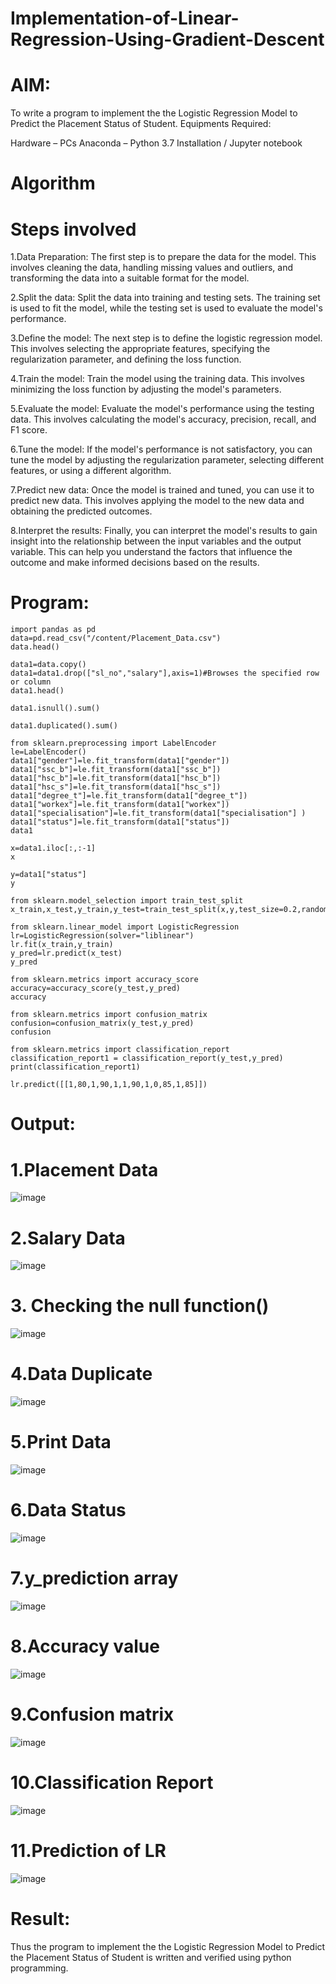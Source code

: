 # Implementation-of-Linear-Regression-Using-Gradient-Descent
# AIM:
To write a program to implement the the Logistic Regression Model to Predict the Placement Status of Student. Equipments Required:

Hardware – PCs
Anaconda – Python 3.7 Installation / Jupyter notebook
# Algorithm
# Steps involved
1.Data Preparation: The first step is to prepare the data for the model. This involves cleaning the data, handling missing values and outliers, and transforming the data into a suitable format for the model.

2.Split the data: Split the data into training and testing sets. The training set is used to fit the model, while the testing set is used to evaluate the model's performance.

3.Define the model: The next step is to define the logistic regression model. This involves selecting the appropriate features, specifying the regularization parameter, and defining the loss function.

4.Train the model: Train the model using the training data. This involves minimizing the loss function by adjusting the model's parameters.

5.Evaluate the model: Evaluate the model's performance using the testing data. This involves calculating the model's accuracy, precision, recall, and F1 score.

6.Tune the model: If the model's performance is not satisfactory, you can tune the model by adjusting the regularization parameter, selecting different features, or using a different algorithm.

7.Predict new data: Once the model is trained and tuned, you can use it to predict new data. This involves applying the model to the new data and obtaining the predicted outcomes.

8.Interpret the results: Finally, you can interpret the model's results to gain insight into the relationship between the input variables and the output variable. This can help you understand the factors that influence the outcome and make informed decisions based on the results.

# Program:
```
import pandas as pd
data=pd.read_csv("/content/Placement_Data.csv")
data.head()

data1=data.copy()
data1=data1.drop(["sl_no","salary"],axis=1)#Browses the specified row or column
data1.head()

data1.isnull().sum()

data1.duplicated().sum()

from sklearn.preprocessing import LabelEncoder
le=LabelEncoder()
data1["gender"]=le.fit_transform(data1["gender"])
data1["ssc_b"]=le.fit_transform(data1["ssc_b"])
data1["hsc_b"]=le.fit_transform(data1["hsc_b"])
data1["hsc_s"]=le.fit_transform(data1["hsc_s"])
data1["degree_t"]=le.fit_transform(data1["degree_t"])
data1["workex"]=le.fit_transform(data1["workex"])
data1["specialisation"]=le.fit_transform(data1["specialisation"] )     
data1["status"]=le.fit_transform(data1["status"])       
data1 

x=data1.iloc[:,:-1]
x

y=data1["status"]
y

from sklearn.model_selection import train_test_split
x_train,x_test,y_train,y_test=train_test_split(x,y,test_size=0.2,random_state=0)

from sklearn.linear_model import LogisticRegression
lr=LogisticRegression(solver="liblinear")
lr.fit(x_train,y_train)
y_pred=lr.predict(x_test)
y_pred

from sklearn.metrics import accuracy_score
accuracy=accuracy_score(y_test,y_pred)
accuracy

from sklearn.metrics import confusion_matrix
confusion=confusion_matrix(y_test,y_pred)
confusion

from sklearn.metrics import classification_report
classification_report1 = classification_report(y_test,y_pred)
print(classification_report1)

lr.predict([[1,80,1,90,1,1,90,1,0,85,1,85]])
```
# Output:
# 1.Placement Data
![image](https://github.com/niveshaprabu/Implementation-of-Linear-Regression-Using-Gradient-Descent/assets/122986499/b4a1dda6-f02f-434b-a57b-9f945f4bfc47)


# 2.Salary Data
![image](https://github.com/niveshaprabu/Implementation-of-Linear-Regression-Using-Gradient-Descent/assets/122986499/b555f43a-b55b-4d1a-8ec2-415f5ea985d8)


# 3. Checking the null function()
![image](https://github.com/niveshaprabu/Implementation-of-Linear-Regression-Using-Gradient-Descent/assets/122986499/8f8a7977-0ff6-4341-989a-37391c629b18)


# 4.Data Duplicate
![image](https://github.com/niveshaprabu/Implementation-of-Linear-Regression-Using-Gradient-Descent/assets/122986499/b5544191-acb0-4ab2-8827-10c7b3867883)


# 5.Print Data
![image](https://github.com/niveshaprabu/Implementation-of-Linear-Regression-Using-Gradient-Descent/assets/122986499/6d06f6e9-7e2a-4dd0-9111-8f26125de240)


# 6.Data Status
![image](https://github.com/niveshaprabu/Implementation-of-Linear-Regression-Using-Gradient-Descent/assets/122986499/c1b5ebeb-ef80-43a3-9cb8-e0c8a0e7f038)


# 7.y_prediction array
![image](https://github.com/niveshaprabu/Implementation-of-Linear-Regression-Using-Gradient-Descent/assets/122986499/823b260e-7095-4a86-9c10-82ac8cf46e5a)


# 8.Accuracy value
![image](https://github.com/niveshaprabu/Implementation-of-Linear-Regression-Using-Gradient-Descent/assets/122986499/644f0acf-e3a9-497b-8b53-a9e7c62e410d)


# 9.Confusion matrix
![image](https://github.com/niveshaprabu/Implementation-of-Linear-Regression-Using-Gradient-Descent/assets/122986499/232b72ff-7af9-4c70-bed0-18a945f6d03f)


# 10.Classification Report
![image](https://github.com/niveshaprabu/Implementation-of-Linear-Regression-Using-Gradient-Descent/assets/122986499/8ab32752-6dc1-40cc-ba2e-b02e86288d1c)


# 11.Prediction of LR
![image](https://github.com/niveshaprabu/Implementation-of-Linear-Regression-Using-Gradient-Descent/assets/122986499/0dd0a038-67ee-4f25-ab8a-0bdda51b9b30)


# Result:
Thus the program to implement the the Logistic Regression Model to Predict the Placement Status of Student is written and verified using python programming.
